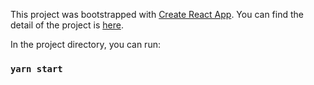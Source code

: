 This project was bootstrapped with [Create React App](https://github.com/facebook/create-react-app).
You can find the detail of the project is [here](https://medium.com/neyasistechnology/react-component-communication-with-redux-cac438d6dd93).

In the project directory, you can run:

### `yarn start`
